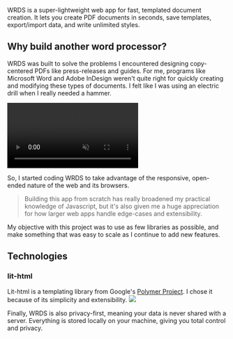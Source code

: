 WRDS is a super-lightweight web app for fast, templated document creation. It lets you create PDF documents in seconds, save templates, export/import data, and write unlimited styles.

## Why build another word processor?
WRDS was built to solve the problems I encountered designing copy-centered PDFs like press-releases and guides. For me, programs like Microsoft Word and Adobe InDesign weren't quite right for quickly creating and modifying these types of documents. I felt like I was using an electric drill when I really needed a hammer.

<video loop autoplay muted playsinline src="/_assets/images/wrds/wrds-demo.mp4"></video>

So, I started coding WRDS to take advantage of the responsive, open-ended nature of the web and its browsers.

> Building this app from scratch has really broadened my practical knowledge of Javascript, but it's also given me a huge appreciation for how larger web apps handle edge-cases and extensibility.

My objective with this project was to use as few libraries as possible, and make something that was easy to scale as I continue to add new features.

## Technologies

<Brick use="_bricks/atoms/blurb.html">
	<BlurbTitle>
		<h3>lit-html</h3>
	</BlurbTitle>
	<BlurbDescription>
		Lit-html is a templating library from Google's <a href="https://www.polymer-project.org/">Polymer Project</a>. I chose it because of its simplicity and extensibility.
	</BlurbDescription>
	<BlurbImage>
		<img src="/_assets/images/technologies/lit-html.svg" />
	</BlurbImage>
</Brick>

Finally, WRDS is also privacy-first, meaning your data is never shared with a server. Everything is stored locally on your machine, giving you total control and privacy.